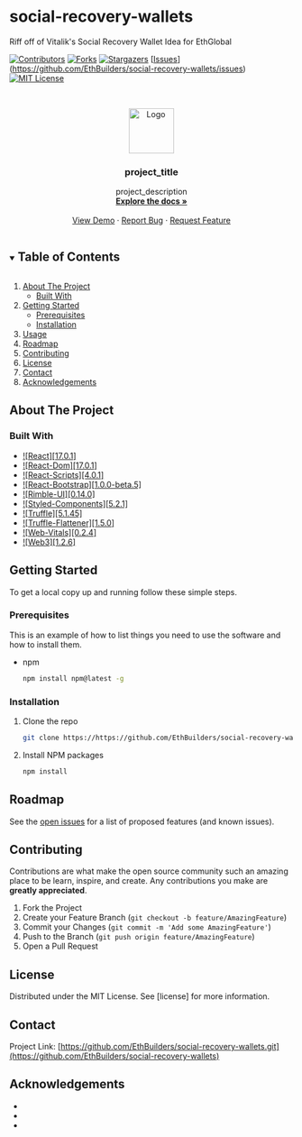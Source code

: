 # social-recovery-wallets
Riff off of Vitalik's Social Recovery Wallet Idea for EthGlobal
<!--
*** Thanks for checking out the Best-README-Template. If you have a suggestion
*** that would make this better, please fork the repo and create a pull request
*** or simply open an issue with the tag "enhancement".
*** Thanks again! Now go create something AMAZING! :D
***
***
***
*** To avoid retyping too much info. Do a search and replace for the following:
*** github_username, repo_name, twitter_handle, email, project_title, project_description
-->



<!-- PROJECT SHIELDS -->
<!--
*** I'm using markdown "reference style" links for readability.
*** Reference links are enclosed in brackets [ ] instead of parentheses ( ).
*** See the bottom of this document for the declaration of the reference variables
*** for contributors-url, forks-url, etc. This is an optional, concise syntax you may use.
*** https://www.markdownguide.org/basic-syntax/#reference-style-links
-->


[![Contributors][contributors-shield]](https://github.com/EthBuilders/social-recovery-wallets/graphs/contributors)
[![Forks][forks-shield]](https://github.com/EthBuilders/social-recovery-wallets/network/members)
[![Stargazers][stars-shield]](https://github.com/EthBuilders/social-recovery-wallets/stargazers)
[[Issues][issues-shield]](https://github.com/EthBuilders/social-recovery-wallets/issues)
[![MIT License][license-shield]](https://github.com/EthBuilders/social-recovery-wallets/blob/main/LICENSE)
<!-- [![LinkedIn][linkedin-shield]][linkedin-url] -->



<!-- PROJECT LOGO -->
<br />
<p align="center">
  <a href="https://github.com/EthBuilders/social-recovery-wallets">
    <img src="images/logo.png" alt="Logo" width="80" height="80">
  </a>

  <h3 align="center">project_title</h3>

  <p align="center">
    project_description
    <br />
    <a href="https://github.com/EthBuilders/social-recovery-wallets"><strong>Explore the docs »</strong></a>
    <br />
    <br />
    <a href="https://github.com/EthBuilders/social-recovery-wallets">View Demo</a>
    ·
    <a href="https://github.com/EthBuilders/social-recovery-wallets/issues">Report Bug</a>
    ·
    <a href="https://github.com/EthBuilders/social-recovery-wallets/issues">Request Feature</a>
  </p>
</p>



<!-- TABLE OF CONTENTS -->
<details open="open">
  <summary><h2 style="display: inline-block">Table of Contents</h2></summary>
  <ol>
    <li>
      <a href="#about-the-project">About The Project</a>
      <ul>
        <li><a href="#built-with">Built With</a></li>
      </ul>
    </li>
    <li>
      <a href="#getting-started">Getting Started</a>
      <ul>
        <li><a href="#prerequisites">Prerequisites</a></li>
        <li><a href="#installation">Installation</a></li>
      </ul>
    </li>
    <li><a href="#usage">Usage</a></li>
    <li><a href="#roadmap">Roadmap</a></li>
    <li><a href="#contributing">Contributing</a></li>
    <li><a href="#license">License</a></li>
    <li><a href="#contact">Contact</a></li>
    <li><a href="#acknowledgements">Acknowledgements</a></li>
  </ol>
</details>

<!-- ABOUT THE PROJECT -->
## About The Project

<!-- [![Product Name Screen Shot][product-screenshot]](https://example.com) -->

<!-- Here's a blank template to get started:
**To avoid retyping too much info. Do a search and replace with your text editor for the following:**
`github_username`, `repo_name`, `twitter_handle`, `email`, `project_title`, `project_description` -->


### Built With

* [![React][17.0.1]](https://reactjs.org/docs/getting-started.html)
* [![React-Dom][17.0.1]](https://reactjs.org/docs/react-dom.html)
* [![React-Scripts][4.0.1]](https://www.npmjs.com/package/react-scripts) 
* [![React-Bootstrap][1.0.0-beta.5]](https://react-bootstrap.github.io/)
* [![Rimble-UI][0.14.0]](https://rimble.consensys.design/components/rimble-ui)
* [![Styled-Components][5.2.1]](https://styled-components.com/)
* [![Truffle][5.1.45]](https://www.trufflesuite.com/docs/truffle/getting-started/installation)
* [![Truffle-Flattener][1.5.0]](https://www.npmjs.com/package/truffle-flattener)
* [![Web-Vitals][0.2.4]](https://github.com/GoogleChrome/web-vitals#installation) 
* [![Web3][1.2.6]](https://www.npmjs.com/package/web3)


<!-- GETTING STARTED -->
## Getting Started

To get a local copy up and running follow these simple steps.

### Prerequisites

This is an example of how to list things you need to use the software and how to install them.
* npm
  ```sh
  npm install npm@latest -g
  ```

### Installation

1. Clone the repo
   ```sh
   git clone https://https://github.com/EthBuilders/social-recovery-wallets.git
   ```
2. Install NPM packages
   ```sh
   npm install
   ```



<!-- USAGE EXAMPLES -->
<!-- ## Usage

Use this space to show useful examples of how a project can be used. Additional screenshots, code examples and demos work well in this space. You may also link to more resources.

_For more examples, please refer to the [Documentation](https://example.com)_ -->


<!-- ROADMAP -->
## Roadmap

See the [open issues](https://github.com/EthBuilders/social-recovery-wallets/issues) for a list of proposed features (and known issues).



<!-- CONTRIBUTING -->
## Contributing

Contributions are what make the open source community such an amazing place to be learn, inspire, and create. Any contributions you make are **greatly appreciated**.

1. Fork the Project
2. Create your Feature Branch (`git checkout -b feature/AmazingFeature`)
3. Commit your Changes (`git commit -m 'Add some AmazingFeature'`)
4. Push to the Branch (`git push origin feature/AmazingFeature`)
5. Open a Pull Request



<!-- LICENSE -->
## License

Distributed under the MIT License. See [license] for more information.



<!-- CONTACT -->
## Contact

Project Link: [https://github.com/EthBuilders/social-recovery-wallets.git](https://github.com/EthBuilders/social-recovery-wallets)



<!-- ACKNOWLEDGEMENTS -->
## Acknowledgements

* []()
* []()
* []()





<!-- MARKDOWN LINKS & IMAGES -->
<!-- https://www.markdownguide.org/basic-syntax/#reference-style-links -->
[contributors-shield]: https://img.shields.io/github/contributors/EthBuilders/social-recovery-wallets.svg?style=for-the-badge
[contributors-url]: https://github.com/EthBuilders/social-recovery-wallets/graphs/contributors
[forks-shield]: https://img.shields.io/github/forks/EthBuilders/social-recovery-wallets.svg?style=for-the-badge
[forks-url]: https://github.com/EthBuilders/social-recovery-wallets/network/members
[stars-shield]: https://img.shields.io/github/stars/EthBuilders/social-recovery-wallets.svg?style=for-the-badge
[stars-url]: https://github.com/EthBuilders/social-recovery-wallets/stargazers
[issues-shield]: https://img.shields.io/github/issues/EthBuilders/social-recovery-wallets.svg?style=for-the-badge
[issues-url]: https://github.com/EthBuilders/social-recovery-wallets/issues
[license-shield]: https://img.shields.io/github/license/EthBuilders/social-recovery-wallets.svg?style=for-the-badge
[license-url]: https://github.com/EthBuilders/social-recovery-wallets/blob/master/LICENSE.txt
